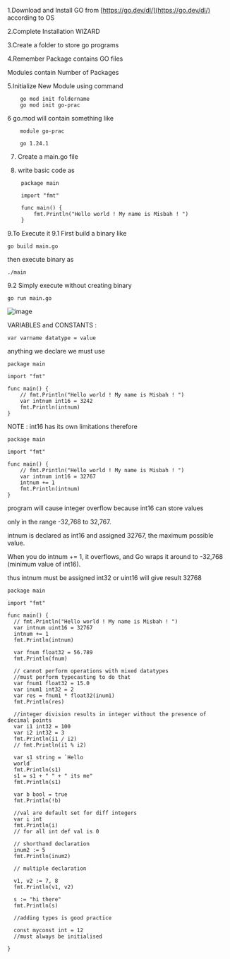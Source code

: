 1.Download and Install GO from [https://go.dev/dl/](https://go.dev/dl/) according to OS

2.Complete Installation WIZARD

3.Create a folder to store go programs 

4.Remember  Package contains GO files

Modules contain Number of Packages 

5.Initialize New Module using command

        go mod init foldername
        go mod init go-prac
        
6 go.mod will contain something like
        
        module go-prac

        go 1.24.1

7. Create a main.go file
8. write basic code as
   
        package main
        
        import "fmt"
        
        func main() {
        	fmt.Println("Hello world ! My name is Misbah ! ")
        }

9.To Execute it
9.1 First build a binary like 

    go build main.go
    
then execute binary as 

    ./main

9.2 Simply execute without creating binary 

    go run main.go

![image](https://github.com/user-attachments/assets/f844729c-8edd-4507-b35e-06e1298309e0)

VARIABLES and CONSTANTS :

    var varname datatype = value 

anything we declare we must use 

    package main
    
    import "fmt"
    
    func main() {
    	// fmt.Println("Hello world ! My name is Misbah ! ")
    	var intnum int16 = 3242
    	fmt.Println(intnum)
    }


NOTE : int16 has its own limitations therefore 

    package main
    
    import "fmt"
    
    func main() {
    	// fmt.Println("Hello world ! My name is Misbah ! ")
    	var intnum int16 = 32767
    	intnum += 1
    	fmt.Println(intnum)
    }

program will cause integer overflow because int16 can store values 

only in the range -32,768 to 32,767.

intnum is declared as int16 and assigned 32767, the maximum possible value.

When you do intnum += 1, it overflows, and Go wraps it around to -32,768 (minimum value of int16).

thus intnum must be assigned int32 or uint16 will give result 32768 

    package main
    
    import "fmt"
    
    func main() {
      // fmt.Println("Hello world ! My name is Misbah ! ")
      var intnum uint16 = 32767
      intnum += 1
      fmt.Println(intnum)
    
      var fnum float32 = 56.789
      fmt.Println(fnum)
    
      // cannot perform operations with mixed datatypes
      //must perform typecasting to do that
      var fnum1 float32 = 15.0
      var inum1 int32 = 2
      var res = fnum1 * float32(inum1)
      fmt.Println(res)
    
      //integer division results in integer without the presence of decimal points
      var i1 int32 = 100
      var i2 int32 = 3
      fmt.Println(i1 / i2)
      // fmt.Println(i1 % i2)
    
      var s1 string = `Hello
      world`
      fmt.Println(s1)
      s1 = s1 + " " + " its me"
      fmt.Println(s1)
    
      var b bool = true
      fmt.Println(!b)
    
      //val are default set for diff integers
      var i int
      fmt.Println(i)
      // for all int def val is 0
    
      // shorthand declaration
      inum2 := 5
      fmt.Println(inum2)
    
      // multiple declaration
    
      v1, v2 := 7, 8
      fmt.Println(v1, v2)
    
      s := "hi there"
      fmt.Println(s)
    
      //adding types is good practice
    
      const myconst int = 12
      //must always be initialised
    
    }







    

   
